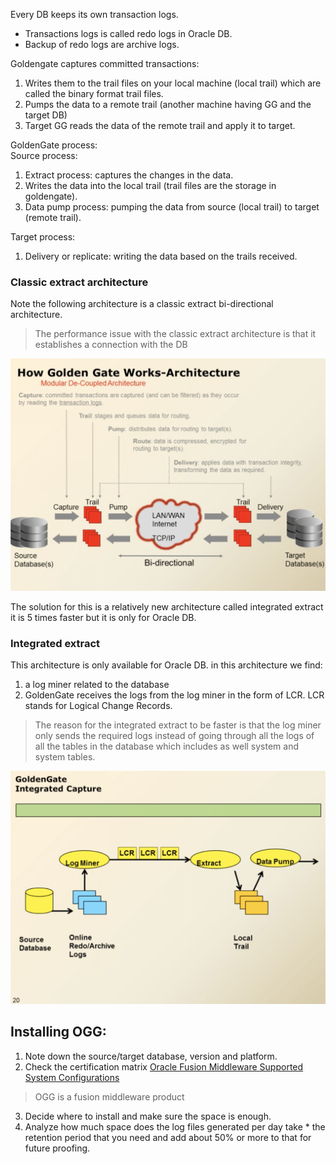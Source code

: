 Every DB keeps its own transaction logs.
- Transactions logs is called redo logs in Oracle DB.
- Backup of redo logs are archive logs.

Goldengate captures committed transactions:
1. Writes them to the trail files on your local machine (local trail) which are called the binary format trail files.
2. Pumps the data to a remote trail (another machine having GG and the target DB)
3. Target GG reads the data of the remote trail and apply it to target.

GoldenGate process:  
Source process:
1. Extract process: captures the changes in the data.
2. Writes the data into the local trail (trail files are the storage in goldengate).
3. Data pump process: pumping the data from source (local trail) to target (remote trail).  

Target process:
1. Delivery or replicate: writing the data based on the trails received.  

### Classic extract architecture
Note the following architecture is a classic extract bi-directional architecture.  
> The performance issue with the classic extract architecture is that it establishes a connection with the DB

![simple classic bi-directional arch](bi-directional-arch.png)  
  
The solution for this is a relatively new architecture called integrated extract it is 5 times faster but it is only for Oracle DB.

### Integrated extract
This architecture is only available for Oracle DB.
in this architecture we find:
1. a log miner related to the database
2. GoldenGate receives the logs from the log miner in the form of LCR. LCR stands for Logical Change Records.  
> The reason for the integrated extract to be faster is that the log miner only sends the required logs instead of going through all the logs of all the tables in the database which includes as well system and system tables.  

![Integrated extract arch](integrated-exract.png)  
  
## Installing OGG:
1. Note down the source/target database, version and platform.
2. Check the certification matrix [Oracle Fusion Middleware Supported System Configurations](https://www.oracle.com/middleware/technologies/fusion-certification.html)
> OGG is a fusion middleware product
3. Decide where to install and make sure the space is enough.
4. Analyze how much space does the log files generated per day take * the retention period that you need and add about 50% or more to that for future proofing.